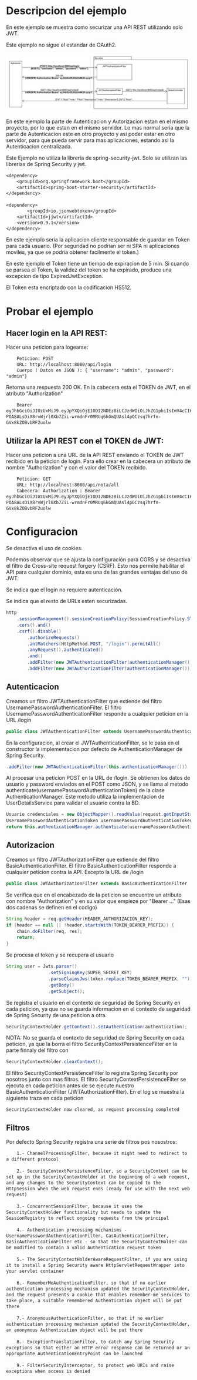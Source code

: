 # Descripcion del ejemplo
En este ejemplo se muestra como securizar una API REST utilizando solo JWT. 

Este ejemplo no sigue el estandar de OAuth2.

![](ejemplo.png)

En este ejemplo la parte de Autenticacion y Autorizacion estan en el mismo proyecto, por lo que estan en el mismo servidor. Lo mas normal seria que la parte de Autenticacion este en otro proyecto y asi poder estar en otro servidor, para que pueda servir para mas aplicaciones, estando asi la Autenticacion centralizada.

Este Ejemplo no utiliza la libreria de spring-security-jwt. Solo se utilizan las librerias de Spring Security y jwt.

```
<dependency>
	<groupId>org.springframework.boot</groupId>
	<artifactId>spring-boot-starter-security</artifactId>
</dependency>		

<dependency>
        <groupId>io.jsonwebtoken</groupId>
	<artifactId>jjwt</artifactId>
	<version>0.9.1</version>
</dependency>	
```

En este ejemplo seria la aplicacion cliente responsable de guardar en Token para cada usuario. (Por seguridad no podrian ser ni SPA ni aplicaciones moviles, ya que se podria obtener facilmente el token.)

En este ejemplo el Token tiene un tiempo de expiracion de 5 min. Si cuando se parsea el Token, la validez del token se ha expirado, produce una excepcion de tipo ExpiredJwtException.

El Token esta encriptado con la codificacion HS512.

# Probar el ejemplo

## Hacer login en la API REST: 

Hacer una peticion para logearse:

        Peticion: POST 
        URL: http://localhost:8080/api/login 
        Cuerpo ( Datos en JSON ): { "username": "admin", "password": "admin"}

Retorna una respuesta 200 OK. En la cabecera esta el TOKEN de JWT, en el atributo "Authorization"

        Bearer  eyJhbGciOiJIUzUxMiJ9.eyJpYXQiOjE1ODI2NDEz8iLCJzdWIiOiJhZG1pbiIsImV4cCI6MTU4MzUwNTM1N30.whQzgJUh1-POA8ALsDiX8rvWjrl0Xb7ZiL-wrmdnFr0MRUq6kGmQUAsl4pOCzsq7hrfn-GVx8kZOBvbRF2uolw


## Utilizar la API REST con el TOKEN de JWT: 

Hacer una peticion a una URL de la API REST enviando el TOKEN de JWT recibido en la peticion de login.
Para ello crear en la cabecera un atributo de nombre "Authorization" y con el valor del TOKEN recibido.

        Peticion: GET 
        URL: http://localhost:8080/api/nota/all
        Cabecera: Authorization : Bearer  eyJhbGciOiJIUzUxMiJ9.eyJpYXQiOjE1ODI2NDEz8iLCJzdWIiOiJhZG1pbiIsImV4cCI6MTU4MzUwNTM1N30.whQzgJUh1-POA8ALsDiX8rvWjrl0Xb7ZiL-wrmdnFr0MRUq6kGmQUAsl4pOCzsq7hrfn-GVx8kZOBvbRF2uolw 


# Configuracion 
Se desactiva el uso de cookies.

Podemos observar que se ajusta la configuración para CORS y se desactiva el filtro de Cross-site request forgery (CSRF). Esto nos permite habilitar el API para cualquier dominio, esta es una de las grandes ventajas del uso de JWT.

Se indica que el login no requiere autenticación.

Se indica que el resto de URLs esten securizadas.

```java
http
	.sessionManagement().sessionCreationPolicy(SessionCreationPolicy.STATELESS).and()
	.cors().and()
	.csrf().disable()
		.authorizeRequests()
		.antMatchers(HttpMethod.POST, "/login").permitAll()
		.anyRequest().authenticated()
		.and()
		.addFilter(new JWTAuthenticationFilter(authenticationManager()))
		.addFilter(new JWTAuthorizationFilter(authenticationManager()));
```

## Autenticacion
Creamos un filtro JWTAuthenticationFilter que extiende del filtro UsernamePasswordAuthenticationFilter. El filtro UsernamePasswordAuthenticationFilter responde a cualquier peticion en la URL /login

```java
public class JWTAuthenticationFilter extends UsernamePasswordAuthenticationFilter {
```

En la configuracion, al crear el JWTAuthenticationFilter, se le pasa en el constructor la implementacion por defecto de AuthenticationManager de Spring Security. 

```java
.addFilter(new JWTAuthenticationFilter(this.authenticationManager()))
```

Al procesar una peticion POST en la URL de /login. Se obtienen los datos de usuario y password enviados en el POST como JSON, y se llama al metodo authenticate(usernamePasswordAuthenticationToken) de la clase AuthenticationManager. Este metodo utiliza la implementacion de UserDetailsService para validar el usuario contra la BD.

```java
Usuario credenciales = new ObjectMapper().readValue(request.getInputStream(), Usuario.class);
UsernamePasswordAuthenticationToken usernamePasswordAuthenticationToken = new UsernamePasswordAuthenticationToken(credenciales.getUsername(), credenciales.getPassword(), new ArrayList<>());
return this.authenticationManager.authenticate(usernamePasswordAuthenticationToken);
```


## Autorizacion
Creamos un filtro JWTAuthorizationFilter que extiende del filtro BasicAuthenticationFilter. El filtro BasicAuthenticationFilter responde a cualquier peticion contra la API. Excepto la URL de /login

```java
public class JWTAuthorizationFilter extends BasicAuthenticationFilter
```

Se verifica que en el encabezado de la peticion se encuentre un atributo con nombre "Authorization" y en su valor que empieze por "Bearer ..." (Esas dos cadenas se definen en el codigo)

```java
String header = req.getHeader(HEADER_AUTHORIZACION_KEY);
if (header == null || !header.startsWith(TOKEN_BEARER_PREFIX)) {
	chain.doFilter(req, res);
	return;
}
```

Se procesa el token y se recupera el usuario

```java
String user = Jwts.parser()
				.setSigningKey(SUPER_SECRET_KEY)
				.parseClaimsJws(token.replace(TOKEN_BEARER_PREFIX, ""))
				.getBody()
				.getSubject();
```

Se registra el usuario en el contexto de seguridad de Spring Security en cada peticion, ya que no se guarda informacion en el contexto de seguridad de Spring Security de una peticion a otra. 

```java
SecurityContextHolder.getContext().setAuthentication(authentication);
```

NOTA: No se guarda el contexto de seguridad de Spring Security en cada peticion, ya que la borra el filtro SecurityContextPersistenceFilter en la parte finnaly del filtro con 

```java
SecurityContextHolder.clearContext();
```
El filtro SecurityContextPersistenceFilter lo registra Spring Security por nosotros junto con mas filtros. El filtro SecurityContextPersistenceFilter se ejecuta en cada peticion antes de se ejecute nuestro BasicAuthenticationFilter (JWTAuthorizationFilter). En el log se muestra la siguiente traza en cada peticion 

```
SecurityContextHolder now cleared, as request processing completed
```



## Filtros
Por defecto Spring Security registra una serie de filtros pos nosostros:

        1.- ChannelProcessingFilter, because it might need to redirect to a different protocol

        2.- SecurityContextPersistenceFilter, so a SecurityContext can be set up in the SecurityContextHolder at the beginning of a web request, and any changes to the SecurityContext can be copied to the HttpSession when the web request ends (ready for use with the next web request)

        3.- ConcurrentSessionFilter, because it uses the SecurityContextHolder functionality but needs to update the SessionRegistry to reflect ongoing requests from the principal

        4.- Authentication processing mechanisms - UsernamePasswordAuthenticationFilter, CasAuthenticationFilter, BasicAuthenticationFilter etc - so that the SecurityContextHolder can be modified to contain a valid Authentication request token

        5.- The SecurityContextHolderAwareRequestFilter, if you are using it to install a Spring Security aware HttpServletRequestWrapper into your servlet container

        6.- RememberMeAuthenticationFilter, so that if no earlier authentication processing mechanism updated the SecurityContextHolder, and the request presents a cookie that enables remember-me services to take place, a suitable remembered Authentication object will be put there

        7.- AnonymousAuthenticationFilter, so that if no earlier authentication processing mechanism updated the SecurityContextHolder, an anonymous Authentication object will be put there

        8.- ExceptionTranslationFilter, to catch any Spring Security exceptions so that either an HTTP error response can be returned or an appropriate AuthenticationEntryPoint can be launched

        9.- FilterSecurityInterceptor, to protect web URIs and raise exceptions when access is denied

